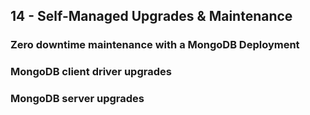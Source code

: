 ## 14 - Self-Managed Upgrades & Maintenance

### Zero downtime maintenance with a MongoDB Deployment

### MongoDB client driver upgrades

### MongoDB server upgrades

